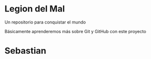# Legion del Mal
Un repositorio para conquistar el mundo

Básicamente aprenderemos más sobre Git y GitHub con este proyecto

# Sebastian